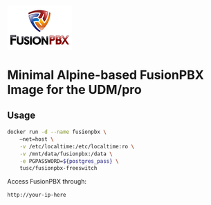 ![FusionPBX Logo](logo.png)

# Minimal Alpine-based FusionPBX Image for the UDM/pro

Usage
-----

```bash
docker run -d --name fusionpbx \
	–net=host \
	-v /etc/localtime:/etc/localtime:ro \
	-v /mnt/data/fusionpbx:/data \
	-e PGPASSWORD=${postgres_pass} \
	tusc/fusionpbx-freeswitch 
```
Access FusionPBX through: 
```
http://your-ip-here
```


